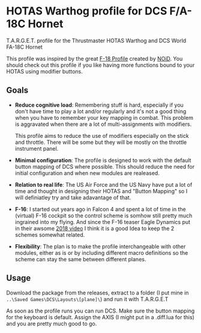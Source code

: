 # HOTAS Warthog profile for DCS F/A-18C Hornet
T.A.R.G.E.T. profile for the Thrustmaster HOTAS Warthog and DCS World FA-18C Hornet

This profile was inspired by the great [F-18 Profile][noid_f18_profile_url] created by [NOiD][noid_profile_url]. You should check out this profile if you like having more functions bound to your HOTAS using modifier buttons.

## Goals

- __Reduce cognitive load__: Remembering stuff is hard, especially if you don't have time to play a lot and/or 
  regularly and it's not a good thing when you have to remember your key mapping in combat. This problem is 
  aggravated when there are a lot of multi-assignments with modifiers.
  
  This profile aims to reduce the use of modifiers especially on the stick and throttle. There will be some but they will be mostly 
  on the throttle instrument panel.

- __Minimal configuration__: The profile is designed to work with the default button mapping of DCS where possible. This should reduce the
  need for initial configuration and when new modules are realeased.
  
- __Relation to real life__: The US Air Force and the US Navy have put a lot of time and thought in designing their 
  HOTAS and "Button Mapping" so I will definiatley try and take adavantage of that.
  
- __F-16__: I started out years ago in Falcon 4 and spent a lot of time in the (virtual) F-16 cockpit so the control scheme is somhow
  still pretty much ingrained into my flying. And since the F-16 teaser Eagle Dynamics put in their awsome 
  [2018 video][dcs_2018_youtube_url] I think it is a good Idea to keep the 2 schemes somewhat related.
  
- __Flexibility__: The plan is to make the profile interchangeable with other modules, either as is or by including different macro
  definitions so the scheme can stay the same between different planes.
  
## Usage

Download the package from the releases, extract to a folder (I put mine in `..\Saved Games\DCS\Layouts\[plane]\`) and run it with T.A.R.G.E.T

As soon as the profile runs you can run DCS. Make sure the button mapping for the keyboard is default. Assign the AXIS (I might put in a .diff.lua for this) and you are pretty much good to go.

[noid_f18_profile_url]: https://www.digitalcombatsimulator.com/en/files/3300626/
[noid_profile_url]: https://www.digitalcombatsimulator.com/en/files/?CREATED_BY=NOiD&set_filter=Y
[dcs_2018_youtube_url]: https://www.youtube.com/watch?v=RlmUWO2JL6I
